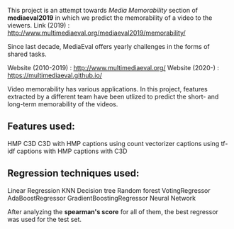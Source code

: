 This project is an attempt towards *Media Memorability* section of **mediaeval2019** in which we predict the memorability of a video to the viewers.
Link (2019) : http://www.multimediaeval.org/mediaeval2019/memorability/

Since last decade, MediaEval offers yearly challenges in the forms of shared tasks.

Website (2010-2019) : http://www.multimediaeval.org/
Website (2020-) : https://multimediaeval.github.io/


Video memorability has various applications. In this project, features extracted by a different team have been utlized to predict the short- and long-term memorability of the videos.

Features used: 
--------------
HMP
C3D
C3D with HMP
captions using count vectorizer
captions using tf-idf
captions with HMP
captions with C3D

Regression techniques used: 
---------------------------
Linear Regression
KNN
Decision tree
Random forest
VotingRegressor
AdaBoostRegressor
GradientBoostingRegressor
Neural Network 

After analyzing the **spearman's score** for all of them, the best regressor was used for the test set.